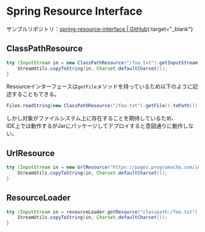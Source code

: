 # Spring Resource Interface
サンプルリポジトリ：[spring-resource-interface | GitHub](https://github.com/hainet50b/spring-gym/tree/main/spring-resource-interface){:target="_blank"}

## ClassPathResource
```java
try (InputStream in = new ClassPathResource("/foo.txt").getInputStream()) {
    StreamUtils.copyToString(in, Charset.defaultCharset());
}
```

Resourceインターフェースは`getFile`メソッドを持っているため以下のように記述することもできる。
```java
Files.readString(new ClassPathResource("/foo.txt").getFile().toPath());
```

しかし対象がファイルシステム上に存在することを期待しているため、  
IDE上では動作するがJarにパッケージしてデプロイすると意図通りに動作しない。

## UrlResource
```java
try (InputStream in = new UrlResource("https://pages.programacho.com/index.md").getInputStream()) {
    StreamUtils.copyToString(in, Charset.defaultCharset());
}
```

## ResourceLoader
```java
try (InputStream in = resourceLoader.getResource("classpath:/foo.txt").getInputStream()) {
    StreamUtils.copyToString(in, Charset.defaultCharset());
}
```
